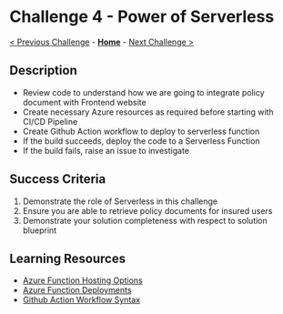 # Challenge 4 - Power of Serverless

[< Previous Challenge](./Challenge03.md) - **[Home](../README.md)** - [Next Challenge >](./Challenge05.md)

## Description

- Review code to understand how we are going to integrate policy document with Frontend website
- Create necessary Azure resources as required before starting with CI/CD Pipeline
- Create Github Action workflow to deploy to serverless function
- If the build succeeds, deploy the code to a Serverless Function
- If the build fails, raise an issue to investigate


## Success Criteria

1. Demonstrate the role of Serverless in this challenge
2. Ensure you are able to retrieve policy documents for insured users
3. Demonstrate your solution completeness with respect to solution blueprint


## Learning Resources

- [Azure Function Hosting Options](https://docs.microsoft.com/en-in/azure/azure-functions/functions-scale)
- [Azure Function Deployments](https://docs.microsoft.com/en-in/azure/azure-functions/functions-deployment-technologies)
- [Github Action Workflow Syntax](https://docs.github.com/en/actions/reference/workflow-syntax-for-github-actions)
